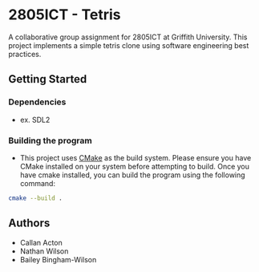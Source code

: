 # 2805ICT - Tetris

A collaborative group assignment for 2805ICT at Griffith University. This project implements a simple tetris clone 
using software engineering best practices.

## Getting Started

### Dependencies

* ex. SDL2

### Building the program

* This project uses [CMake](https://cmake.org/download/) as the build system. Please ensure you have CMake installed on your system before attempting to build.
Once you have cmake installed, you can build the program using the following command:

```bash
cmake --build .
```

## Authors

* Callan Acton
* Nathan Wilson 
* Bailey Bingham-Wilson